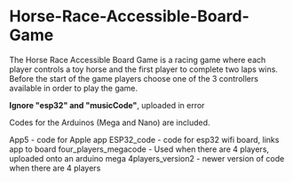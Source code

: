 # Horse-Race-Accessible-Board-Game
The Horse Race Accessible Board Game is a racing game where each player controls a toy horse and the first player to complete two laps wins. Before the start of the game players choose one of the 3 controllers available in order to play the game.

**Ignore "esp32" and "musicCode"**, uploaded in error

Codes for the Arduinos (Mega and Nano) are included.

App5 - code for Apple app
ESP32_code - code for esp32 wifi board, links app to board
four_players_megacode - Used when there are 4 players, uploaded onto an arduino mega
4players_version2 - newer version of code when there are 4 players
